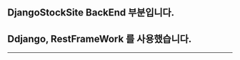 ## DjangoStockSite BackEnd 부분입니다.
## Ddjango, RestFrameWork 를 사용했습니다.
***


<!-- ```
npm install
```

### Compiles and hot-reloads for development
```
npm run serve
```

### Compiles and minifies for production
```
npm run build
```

### Lints and fixes files
```
npm run lint
```

### Customize configuration
See [Configuration Reference](https://cli.vuejs.org/config/). -->
